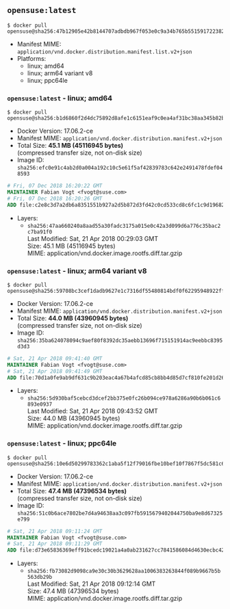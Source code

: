 ## `opensuse:latest`

```console
$ docker pull opensuse@sha256:47b12905e42b8144707adbdb967f053e0c9a34b765b551591722382207718cd3
```

-	Manifest MIME: `application/vnd.docker.distribution.manifest.list.v2+json`
-	Platforms:
	-	linux; amd64
	-	linux; arm64 variant v8
	-	linux; ppc64le

### `opensuse:latest` - linux; amd64

```console
$ docker pull opensuse@sha256:b1d6860f2d4dc75892d8afe1c6151eaf9c0ea4af31bc38aa345b82b7588dc380
```

-	Docker Version: 17.06.2-ce
-	Manifest MIME: `application/vnd.docker.distribution.manifest.v2+json`
-	Total Size: **45.1 MB (45116945 bytes)**  
	(compressed transfer size, not on-disk size)
-	Image ID: `sha256:efc0e91c4ab2d0a004a192c10c5e61f5af42839783c642e2491478fdef048593`

```dockerfile
# Fri, 07 Dec 2018 16:20:22 GMT
MAINTAINER Fabian Vogt <fvogt@suse.com>
# Fri, 07 Dec 2018 16:20:26 GMT
ADD file:c2e8c3d7a2db6a8351551b927a2d5b872d3fd42c0cd533cd8c6fc1c9d1968238 in / 
```

-	Layers:
	-	`sha256:47aa660240a8aad55a30fadc3175a015e0c42a3d099d6a776c35bac2c7ba91f0`  
		Last Modified: Sat, 21 Apr 2018 00:29:03 GMT  
		Size: 45.1 MB (45116945 bytes)  
		MIME: application/vnd.docker.image.rootfs.diff.tar.gzip

### `opensuse:latest` - linux; arm64 variant v8

```console
$ docker pull opensuse@sha256:59708bc3cef1dadb9627e1c7316df55480814bdf0f62295948922ff30396aed2
```

-	Docker Version: 17.06.2-ce
-	Manifest MIME: `application/vnd.docker.distribution.manifest.v2+json`
-	Total Size: **44.0 MB (43960945 bytes)**  
	(compressed transfer size, not on-disk size)
-	Image ID: `sha256:35ba624078094c9aef80f8392dc35aebb13696f715151914ac9eebbc8395d3d3`

```dockerfile
# Sat, 21 Apr 2018 09:41:40 GMT
MAINTAINER Fabian Vogt <fvogt@suse.com>
# Sat, 21 Apr 2018 09:41:49 GMT
ADD file:70d1a0fe9ab9df631c9b203eac4a67b4afcd85cb8bb4d85d7cf810fe201d268b in / 
```

-	Layers:
	-	`sha256:5d930baf5cebcd3dcef2bb375e0fc26b094ce978a6286a90b6b061c6893e0937`  
		Last Modified: Sat, 21 Apr 2018 09:43:52 GMT  
		Size: 44.0 MB (43960945 bytes)  
		MIME: application/vnd.docker.image.rootfs.diff.tar.gzip

### `opensuse:latest` - linux; ppc64le

```console
$ docker pull opensuse@sha256:10e6d50299783362c1aba5f12f79016fbe10bef10f7867f5dc581c67258883c3
```

-	Docker Version: 17.06.2-ce
-	Manifest MIME: `application/vnd.docker.distribution.manifest.v2+json`
-	Total Size: **47.4 MB (47396534 bytes)**  
	(compressed transfer size, not on-disk size)
-	Image ID: `sha256:51c0b6ace7802be7d4a94638aa3c097fb5915679402044750ba9e8d67325e799`

```dockerfile
# Sat, 21 Apr 2018 09:11:24 GMT
MAINTAINER Fabian Vogt <fvogt@suse.com>
# Sat, 21 Apr 2018 09:11:29 GMT
ADD file:d73e65836369eff91bcedc19021a4a0ab231627cc7841586084d4630ecbc4203 in / 
```

-	Layers:
	-	`sha256:fb73082d9098ca9e30c30b3629628aa1006383263844f089b9667b5b563db29b`  
		Last Modified: Sat, 21 Apr 2018 09:12:14 GMT  
		Size: 47.4 MB (47396534 bytes)  
		MIME: application/vnd.docker.image.rootfs.diff.tar.gzip
